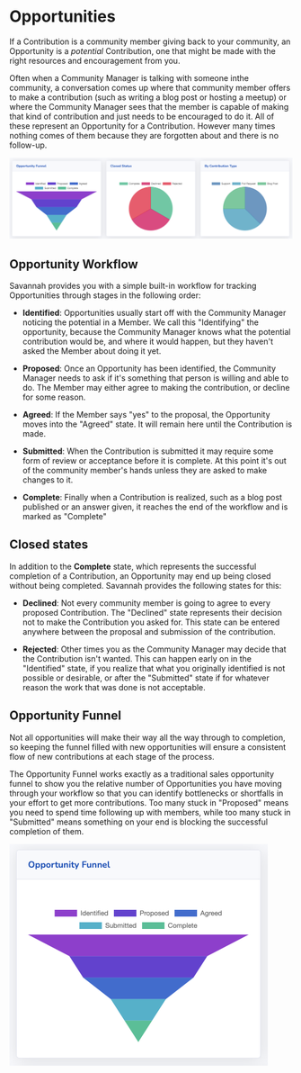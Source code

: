 # Opportunities

If a Contribution is a community member giving back to your community, an Opportunity is a *potential* Contribution, one that might be made with the right resources and encouragement from you.

Often when a Community Manager is talking with someone inthe community, a conversation comes up where that community member offers to make a contribution (such as writing a blog post or hosting a meetup) or where the Community Manager sees that the member is capable of making that kind of contribution and just needs to be encouraged to do it. All of these represent an Opportunity for a Contribution. However many times nothing comes of them because they are forgotten about and there is no follow-up.

![Opportunity Dashboard](/images/opportunities/dashboard.png)

## Opportunity Workflow

Savannah provides you with a simple built-in workflow for tracking Opportunities through stages in the following order:

* **Identified**: Opportunities usually start off with the Community Manager noticing the potential in a Member. We call this "Identifying" the opportunity, because the Community Manager knows what the potential contribution would be, and where it would happen, but they haven't asked the Member about doing it yet.

* **Proposed**: Once an Opportunity has been identified, the Community Manager needs to ask if it's something that person is willing and able to do. The Member may either agree to making the contribution, or decline for some reason.

* **Agreed**: If the Member says "yes" to the proposal, the Opportunity moves into the "Agreed" state. It will remain here until the Contribution is made.

* **Submitted**: When the Contribution is submitted it may require some form of review or acceptance before it is complete. At this point it's out of the community member's hands unless they are asked to make changes to it.

* **Complete**: Finally when a Contribution is realized, such as a blog post published or an answer given, it reaches the end of the workflow and is marked as "Complete"

## Closed states

In addition to the **Complete** state, which represents the successful completion of a Contribution, an Opportunity may end up being closed without being completed. Savannah provides the following states for this:

* **Declined**: Not every community member is going to agree to every proposed Contribution. The "Declined" state represents their decision not to make the Contribution you asked for. This state can be entered anywhere between the proposal and submission of the contribution.

* **Rejected**: Other times you as the Community Manager may decide that the Contribution isn't wanted. This can happen early on in the "Identified" state, if you realize that what you originally identified is not possible or desirable, or after the "Submitted" state if for whatever reason the work that was done is not acceptable.

## Opportunity Funnel

Not all opportunities will make their way all the way through to completion, so keeping the funnel filled with new opportunities will ensure a consistent flow of new contributions at each stage of the process. 

The Opportunity Funnel works exactly as a traditional sales opportunity funnel to show you the relative number of Opportunities you have moving through your workflow so that you can identify bottlenecks or shortfalls in your effort to get more contributions. Too many stuck in "Proposed" means you need to spend time following up with members, while too many stuck in "Submitted" means something on your end is blocking the successful completion of them.

![Opportunity Funnel](/images/opportunities/funnel.png)
